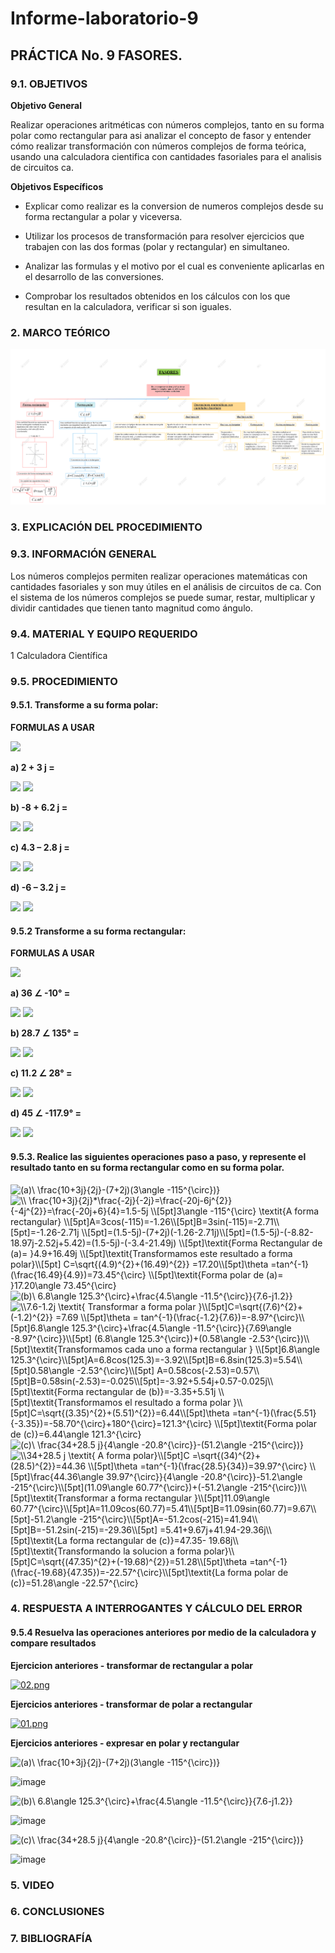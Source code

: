 # Informe-laboratorio-9
 
**<H2>PRÁCTICA No. 9 FASORES.</H2>**

**<H3>9.1. OBJETIVOS</H3>**

**Objetivo General**

Realizar operaciones aritméticas con números complejos, tanto en su forma polar 
como rectangular para asi analizar el concepto de fasor y entender cómo realizar transformación con números complejos de forma teórica, usando una calculadora cientifica con cantidades fasoriales para el analisis de circuitos ca.

**Objetivos Específicos**

- Explicar como realizar es la conversion de numeros complejos desde su forma rectangular a polar y viceversa.

- Utilizar los procesos de transformación para resolver ejercicios que trabajen con las dos formas (polar y rectangular) en simultaneo.

- Analizar las formulas y el motivo por el cual es conveniente aplicarlas en el desarrollo de las conversiones.

- Comprobar los resultados obtenidos en los cálculos con los que resultan en la calculadora, verificar si son iguales.

**<H3>2. MARCO TEÓRICO</H3>**

![Image text](https://github.com/S3bastianCaceres/Informe-laboratorio-9/blob/main/FASO%209999.png)

**<H3>3. EXPLICACIÓN DEL PROCEDIMIENTO</H3>**

**<H3>9.3. INFORMACIÓN GENERAL</H3>**

Los números complejos permiten realizar operaciones matemáticas con 
cantidades fasoriales y son muy útiles en el análisis de circuitos de ca. Con el sistema de 
los números complejos se puede sumar, restar, multiplicar y dividir cantidades que tienen 
tanto magnitud como ángulo.

**<H3>9.4. MATERIAL Y EQUIPO REQUERIDO</H3>**


1 Calculadora Científica



**<H3>9.5. PROCEDIMIENTO</H3>**

**<H4>9.5.1. Transforme a su forma polar:</H4>**

**FORMULAS A USAR**

<img src="https://chart.apis.google.com/chart?cht=tx&chl=C%3D%20%5Csqrt%7B%20A%5E%7B2%7D%20%2B%20B%5E%7B2%7D%20%7D%20%5C%5C%0A%20%5Ctheta%20%3Dtan%5E%7B-1%7D%20%20%5Cbig(%20%5Cfrac%7B%20%5Cpm%20B%7D%7BA%7D%20%5Cbig)%20">


**a) 2 + 3 j =**

<img src="https://chart.apis.google.com/chart?cht=tx&chl=%20%5Cbullet%20Magnitud%5C%5C%0AC%3D%20%5Csqrt%7B%202%5E%7B2%7D%20%2B%203%5E%7B2%7D%20%7D%20%3D%20%5Csqrt%7B13%7D%20%5C%5C%0A%20%5Cbullet%20Angulo%20%5C%20de%20%5C%20fase%20%5C%5C%0A%20%5Ctheta%20%3Dtan%5E%7B-1%7D%20%20%5Cbig(%20%5Cfrac%7B3%7D%7B2%7D%20%5Cbig))%3D%2056.31%5E%7B%20%5Ccirc%20%7D%20%20">

<img src="https://chart.apis.google.com/chart?cht=tx&chl=%5Cbullet%20Resultado%5C%5C%20%5Csqrt%7B13%7D%20%5C%20%20%5Cangle%20%2056.31%5E%7B%20%5Ccirc%20%7D%0A">

**b) -8 + 6.2 j =**

<img src="https://chart.apis.google.com/chart?cht=tx&chl=%20%5Cbullet%20Magnitud%5C%5C%0AC%3D%20%5Csqrt%7B%20(-8)%5E%7B2%7D%20%2B%20(6.2)%5E%7B2%7D%20%7D%20%3D%2010.12%20%5C%5C%0A%20%5Cbullet%20Angulo%20%5C%20de%20%5C%20fase%20%5C%5C%0A%20%5Ctheta%20%3Dtan%5E%7B-1%7D%20%20%5Cbig(%20-%5Cfrac%7B6.2%7D%7B8%7D%20%5Cbig)%3D%20-37.77%5E%7B%20%5Ccirc%20%7D%20%20%5C%5C%0A">

<img src="https://chart.apis.google.com/chart?cht=tx&chl=%5Cbullet%20Resultado%5C%5C%2010.12%20%5C%20%5Cangle%20-37.77-180%5E%7B%20%5Ccirc%20%7D%5C%5C%0A10.12%20%5C%20%5Cangle%20142.23%5E%7B%20%5Ccirc%20%7D">

**c) 4.3 – 2.8 j =** 

<img src="https://chart.apis.google.com/chart?cht=tx&chl=%20%5Cbullet%20Magnitud%5C%5C%0AC%3D%20%5Csqrt%7B%20(4.3)%5E%7B2%7D%20%2B%20(-2.8)%5E%7B2%7D%20%7D%20%3D%205.13%20%5C%5C%0A%20%5Cbullet%20Angulo%20%5C%20de%20%5C%20fase%20%5C%5C%0A%20%5Ctheta%20%3Dtan%5E%7B-1%7D%20%20%5Cbig(%20-%5Cfrac%7B2.8%7D%7B4.3%7D%20%5Cbig)%3D%20-33.07%5E%7B%20%5Ccirc%20%7D%20%20%5C%5C%0A">

<img src="https://chart.apis.google.com/chart?cht=tx&chl=%5Cbullet%20Resultado%5C%5C%205.13%20%5C%20%20%5Cangle%20%20-33.07%5E%7B%20%5Ccirc%20%7D%0A">

**d) -6 – 3.2 j =**

<img src="https://chart.apis.google.com/chart?cht=tx&chl=%20%5Cbullet%20Magnitud%5C%5C%0AC%3D%20%5Csqrt%7B%20(-6)%5E%7B2%7D%20%2B%20(-3.2)%5E%7B2%7D%20%7D%20%3D%206.8%20%5C%5C%0A%20%5Cbullet%20Angulo%20%5C%20de%20%5C%20fase%20%5C%5C%0A%20%5Ctheta%20%3Dtan%5E%7B-1%7D%20%20%5Cbig(%20%5Cfrac%7B3.2%7D%7B6%7D%20%5Cbig)%3D%2028.07%5E%7B%20%5Ccirc%20%7D%20%20%5C%5C%0A">

<img src="https://chart.apis.google.com/chart?cht=tx&chl=%5Cbullet%20Resultado%5C%5C%206.8%20%5C%20%5Cangle%2028.07-180%5E%7B%20%5Ccirc%20%7D%5C%5C%0A6.8%20%5C%20%5Cangle%20-151.93%5E%7B%20%5Ccirc%20%7D">




**<H4>9.5.2 Transforme a su forma rectangular:</H4>**

**FORMULAS A USAR**

<img src="https://chart.apis.google.com/chart?cht=tx&chl=A%3DCcos(%20%5Ctheta%20)%5C%5C%0AB%3DCsin(%20%5Ctheta%20)%0A">

**a) 36 ∠ -10° =** 

<img src="https://chart.apis.google.com/chart?cht=tx&chl=%5Cbullet%20Parte%20%5C%20real%20%5C%5C%0AA%3D36cos(-10)%3D35.45%5C%5C%0A%5Cbullet%20Parte%20%5C%20imaginaria%5C%5C%0AB%3D36sin(-10)%3D-6.25%5C%5C">

<img src="https://chart.apis.google.com/chart?cht=tx&chl=%5Cbullet%20Resultado%20%5C%5C%0A%0A35.45-6.25j">

**b) 28.7 ∠ 135° =** 

<img src="https://chart.apis.google.com/chart?cht=tx&chl=%5Cbullet%20Parte%20%5C%20real%20%5C%5C%0AA%3D28.7cos(135)%3D-20.29%5C%5C%0A%5Cbullet%20Parte%20%5C%20imaginaria%5C%5C%0AB%3D28.7sin(135)%3D20.29%5C%5C">

<img src="https://chart.apis.google.com/chart?cht=tx&chl=%5Cbullet%20Resultado%20%5C%5C%0A%0A-20.29%2B20.29j">

**c) 11.2 ∠ 28° =** 

<img src="https://chart.apis.google.com/chart?cht=tx&chl=%5Cbullet%20Parte%20%5C%20real%20%5C%5C%0AA%3D11.2cos(28)%3D9.88%5C%5C%0A%5Cbullet%20Parte%20%5C%20imaginaria%5C%5C%0AB%3D11.3sin(28)%3D5.30%5C%5C">

<img src="https://chart.apis.google.com/chart?cht=tx&chl=%5Cbullet%20Resultado%20%5C%5C%0A%0A9.88%2B5.30j">

**d) 45 ∠ -117.9° =** 

<img src="https://chart.apis.google.com/chart?cht=tx&chl=%5Cbullet%20Parte%20%5C%20real%20%5C%5C%0AA%3D45cos(-117.9)%3D-21.05%5C%5C%0A%5Cbullet%20Parte%20%5C%20imaginaria%5C%5C%0AB%3D45sin(-117.9)%3D-39.76%5C%5C">

<img src="https://chart.apis.google.com/chart?cht=tx&chl=%5Cbullet%20Resultado%20%5C%5C%0A%0A-21.05-39.76j">
 


**<H4>9.5.3. Realice las siguientes operaciones paso a paso, y represente el resultado tanto en su forma rectangular como en su forma polar.</H4>**

<img src="https://latex.codecogs.com/svg.image?\mathbf{(a)\&space;\frac{10&plus;3j}{2j}-(7&plus;2j)(3\angle&space;-115^{\circ})" title="(a)\ \frac{10+3j}{2j}-(7+2j)(3\angle -115^{\circ})}" />

<img src="https://latex.codecogs.com/svg.image?\\&space;\frac{10&plus;3j}{2j}*\frac{-2j}{-2j}=\frac{-20j-6j^{2}}{-4j^{2}}=\frac{-20j&plus;6}{4}=1.5-5j&space;\\[5pt]3\angle&space;-115^{\circ}&space;\textit{A&space;forma&space;rectangular}&space;\\[5pt]A=3cos(-115)=-1.26\\[5pt]B=3sin(-115)=-2.71\\[5pt]=-1.26-2.71j&space;\\[5pt]=(1.5-5j)-(7&plus;2j)(-1.26-2.71j)\\[5pt]=(1.5-5j)-(-8.82-18.97j-2.52j&plus;5.42)=(1.5-5j)-(-3.4-21.49j)&space;\\[5pt]\textit{Forma&space;Rectangular&space;de&space;(a)=&space;}4.9&plus;16.49j&space;\\[5pt]\textit{Transformamos&space;este&space;resultado&space;a&space;forma&space;polar}\\[5pt]&space;C=\sqrt{(4.9)^{2}&plus;(16.49)^{2}}&space;=17.20\\[5pt]\theta&space;=tan^{-1}(\frac{16.49}{4.9})=73.45^{\circ}&space;\\[5pt]\textit{Forma&space;polar&space;de&space;(a)=&space;}17.20\angle&space;73.45^{\circ}&space;" title="\\ \frac{10+3j}{2j}*\frac{-2j}{-2j}=\frac{-20j-6j^{2}}{-4j^{2}}=\frac{-20j+6}{4}=1.5-5j \\[5pt]3\angle -115^{\circ} \textit{A forma rectangular} \\[5pt]A=3cos(-115)=-1.26\\[5pt]B=3sin(-115)=-2.71\\[5pt]=-1.26-2.71j \\[5pt]=(1.5-5j)-(7+2j)(-1.26-2.71j)\\[5pt]=(1.5-5j)-(-8.82-18.97j-2.52j+5.42)=(1.5-5j)-(-3.4-21.49j) \\[5pt]\textit{Forma Rectangular de (a)= }4.9+16.49j \\[5pt]\textit{Transformamos este resultado a forma polar}\\[5pt] C=\sqrt{(4.9)^{2}+(16.49)^{2}} =17.20\\[5pt]\theta =tan^{-1}(\frac{16.49}{4.9})=73.45^{\circ} \\[5pt]\textit{Forma polar de (a)= }17.20\angle 73.45^{\circ} " />

<img src="https://latex.codecogs.com/svg.image?\mathbf{(b)\&space;6.8\angle&space;125.3^{\circ}&plus;\frac{4.5\angle&space;-11.5^{\circ}}{7.6-j1.2}" title="(b)\ 6.8\angle 125.3^{\circ}+\frac{4.5\angle -11.5^{\circ}}{7.6-j1.2}}" />

<img src="https://latex.codecogs.com/svg.image?\\7.6-1.2j&space;\textit{&space;Transformar&space;a&space;forma&space;polar&space;}\\[5pt]C=\sqrt{(7.6)^{2}&plus;(-1.2)^{2}}&space;=7.69&space;\\[5pt]\theta&space;=&space;tan^{-1}(\frac{-1.2}{7.6})=-8.97^{\circ}\\[5pt]6.8\angle&space;125.3^{\circ}&plus;\frac{4.5\angle&space;-11.5^{\circ}}{7.69\angle&space;-8.97^{\circ}}\\[5pt]&space;(6.8\angle&space;125.3^{\circ})&plus;(0.58\angle&space;-2.53^{\circ})\\[5pt]\textit{Transformamos&space;cada&space;uno&space;a&space;forma&space;rectangular&space;}&space;\\[5pt]6.8\angle&space;125.3^{\circ}\\[5pt]A=6.8cos(125.3)=-3.92\\[5pt]B=6.8sin(125.3)=5.54\\[5pt]0.58\angle&space;-2.53^{\circ}\\[5pt]&space;A=0.58cos(-2.53)=0.57\\[5pt]B=0.58sin(-2.53)=-0.025\\[5pt]=-3.92&plus;5.54j&plus;0.57-0.025j\\[5pt]\textit{Forma&space;rectangular&space;de&space;(b)}=-3.35&plus;5.51j&space;\\[5pt]\textit{Transformamos&space;el&space;resultado&space;a&space;forma&space;polar&space;}\\[5pt]C=\sqrt{(3.35)^{2}&plus;(5.51)^{2}}=6.44\\[5pt]\theta&space;=tan^{-1}(\frac{5.51}{-3.35})=-58.70^{\circ}&plus;180^{\circ}=121.3^{\circ}&space;\\[5pt]\textit{Forma&space;polar&space;de&space;(c)}=6.44\angle&space;121.3^{\circ}&space;" title="\\7.6-1.2j \textit{ Transformar a forma polar }\\[5pt]C=\sqrt{(7.6)^{2}+(-1.2)^{2}} =7.69 \\[5pt]\theta = tan^{-1}(\frac{-1.2}{7.6})=-8.97^{\circ}\\[5pt]6.8\angle 125.3^{\circ}+\frac{4.5\angle -11.5^{\circ}}{7.69\angle -8.97^{\circ}}\\[5pt] (6.8\angle 125.3^{\circ})+(0.58\angle -2.53^{\circ})\\[5pt]\textit{Transformamos cada uno a forma rectangular } \\[5pt]6.8\angle 125.3^{\circ}\\[5pt]A=6.8cos(125.3)=-3.92\\[5pt]B=6.8sin(125.3)=5.54\\[5pt]0.58\angle -2.53^{\circ}\\[5pt] A=0.58cos(-2.53)=0.57\\[5pt]B=0.58sin(-2.53)=-0.025\\[5pt]=-3.92+5.54j+0.57-0.025j\\[5pt]\textit{Forma rectangular de (b)}=-3.35+5.51j \\[5pt]\textit{Transformamos el resultado a forma polar }\\[5pt]C=\sqrt{(3.35)^{2}+(5.51)^{2}}=6.44\\[5pt]\theta =tan^{-1}(\frac{5.51}{-3.35})=-58.70^{\circ}+180^{\circ}=121.3^{\circ} \\[5pt]\textit{Forma polar de (c)}=6.44\angle 121.3^{\circ} " />

<img src="https://latex.codecogs.com/svg.image?\mathbf{(c)\&space;\frac{34&plus;28.5&space;j}{4\angle&space;-20.8^{\circ}}-(51.2\angle&space;-215^{\circ})" title="(c)\ \frac{34+28.5 j}{4\angle -20.8^{\circ}}-(51.2\angle -215^{\circ})}" />


<img src="https://latex.codecogs.com/svg.image?\\34&plus;28.5&space;j&space;\textit{&space;A&space;forma&space;polar}\\[5pt]C&space;=\sqrt{(34)^{2}&plus;(28.5)^{2}}=44.36&space;\\[5pt]\theta&space;=tan^{-1}(\frac{28.5}{34})=39.97^{\circ}&space;\\[5pt]\frac{44.36\angle&space;39.97^{\circ}}{4\angle&space;-20.8^{\circ}}-51.2\angle&space;-215^{\circ}\\[5pt](11.09\angle&space;60.77^{\circ})&plus;(-51.2\angle&space;-215^{\circ})\\[5pt]\textit{Transformar&space;a&space;forma&space;rectangular&space;}\\[5pt]11.09\angle&space;60.77^{\circ}\\[5pt]A=11.09cos(60.77)=5.41\\[5pt]B=11.09sin(60.77)=9.67\\[5pt]-51.2\angle&space;-215^{\circ}\\[5pt]A=-51.2cos(-215)=41.94\\[5pt]B=-51.2sin(-215)=-29.36\\[5pt]&space;=5.41&plus;9.67j&plus;41.94-29.36j\\[5pt]\textit{La&space;forma&space;rectangular&space;de&space;(c)}=47.35-&space;19.68j\\[5pt]\textit{Transformando&space;la&space;solucion&space;a&space;forma&space;polar}\\[5pt]C=\sqrt{(47.35)^{2}&plus;(-19.68)^{2}}=51.28\\[5pt]\theta&space;=tan^{-1}(\frac{-19.68}{47.35})=-22.57^{\circ}\\[5pt]\textit{La&space;forma&space;polar&space;de&space;(c)}=51.28\angle&space;-22.57^{\circ}&space;" title="\\34+28.5 j \textit{ A forma polar}\\[5pt]C =\sqrt{(34)^{2}+(28.5)^{2}}=44.36 \\[5pt]\theta =tan^{-1}(\frac{28.5}{34})=39.97^{\circ} \\[5pt]\frac{44.36\angle 39.97^{\circ}}{4\angle -20.8^{\circ}}-51.2\angle -215^{\circ}\\[5pt](11.09\angle 60.77^{\circ})+(-51.2\angle -215^{\circ})\\[5pt]\textit{Transformar a forma rectangular }\\[5pt]11.09\angle 60.77^{\circ}\\[5pt]A=11.09cos(60.77)=5.41\\[5pt]B=11.09sin(60.77)=9.67\\[5pt]-51.2\angle -215^{\circ}\\[5pt]A=-51.2cos(-215)=41.94\\[5pt]B=-51.2sin(-215)=-29.36\\[5pt] =5.41+9.67j+41.94-29.36j\\[5pt]\textit{La forma rectangular de (c)}=47.35- 19.68j\\[5pt]\textit{Transformando la solucion a forma polar}\\[5pt]C=\sqrt{(47.35)^{2}+(-19.68)^{2}}=51.28\\[5pt]\theta =tan^{-1}(\frac{-19.68}{47.35})=-22.57^{\circ}\\[5pt]\textit{La forma polar de (c)}=51.28\angle -22.57^{\circ} " />


**<H3>4. RESPUESTA A INTERROGANTES Y CÁLCULO DEL ERROR</H3>**

**<H4>9.5.4 Resuelva las operaciones anteriores por medio de la calculadora y compare resultados</H4>**

**Ejercicion anteriores - transformar de rectangular a polar**

[![02.png](https://i.postimg.cc/d3fRLbnt/02.png)](https://postimg.cc/1VpVdYLL)

**Ejercicios anteriores - transformar de polar a rectangular**

[![01.png](https://i.postimg.cc/rmdKzBrm/01.png)](https://postimg.cc/Kk2ZHsQS)

**Ejercicios anteriores - expresar en polar y rectangular**

<img src="https://latex.codecogs.com/svg.image?\mathbf{(a)\&space;\frac{10&plus;3j}{2j}-(7&plus;2j)(3\angle&space;-115^{\circ})" title="(a)\ \frac{10+3j}{2j}-(7+2j)(3\angle -115^{\circ})}" />

![image](https://user-images.githubusercontent.com/93739242/155146553-15a22b38-a13e-4f7b-a76b-c81a15c7a1e2.png)

<img src="https://latex.codecogs.com/svg.image?\mathbf{(b)\&space;6.8\angle&space;125.3^{\circ}&plus;\frac{4.5\angle&space;-11.5^{\circ}}{7.6-j1.2}" title="(b)\ 6.8\angle 125.3^{\circ}+\frac{4.5\angle -11.5^{\circ}}{7.6-j1.2}}" />

![image](https://user-images.githubusercontent.com/93739242/155146896-d97fa3db-d76c-47e7-88a1-a6bea5deaba9.png)

<img src="https://latex.codecogs.com/svg.image?\mathbf{(c)\&space;\frac{34&plus;28.5&space;j}{4\angle&space;-20.8^{\circ}}-(51.2\angle&space;-215^{\circ})" title="(c)\ \frac{34+28.5 j}{4\angle -20.8^{\circ}}-(51.2\angle -215^{\circ})}" />

![image](https://user-images.githubusercontent.com/93739242/155147035-8e56b1a3-ad47-4f30-909e-73c38834ea11.png)


**<H3>5. VIDEO</H3>**

**<H3>6. CONCLUSIONES</H3>**

**<H3>7. BIBLIOGRAFÍA</H3>**
